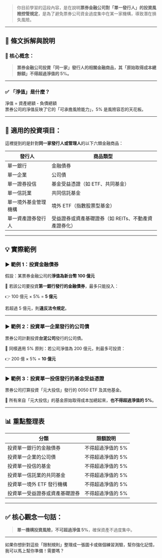 > 你目前學習的這段內容，是在說明**票券金融公司對「單一發行人」的投資風險控管規定**，是為了避免票券公司資金過度集中在某一家機構，導致潛在損失風險。

---

## 🧾 條文拆解與說明

### 🔹 核心概念：
> **票券金融公司投資「同一家」發行人的相關金融商品，其「原始取得成本總餘額」不得超過淨值的 5%。**

---

### ✅ 「淨值」是什麼？
淨值 = 資產總額 - 負債總額  
票券公司的淨值反映了它的「可承擔風險能力」，5% 是風險容忍的天花板。

---

## 📌 適用的投資項目：

這裡提到的是針對**同一家發行人或管理人**的以下六類金融商品：

| 發行人 | 商品類型 |
|--------|----------|
| 單一銀行 | 金融債券 |
| 單一企業 | 公司債 |
| 單一證券投信 | 基金受益憑證（如 ETF、共同基金） |
| 單一信託業 | 共同信託基金 |
| 單一境外基金管理機構 | 境外 ETF（指數股票型基金） |
| 單一資產證券發行人 | 受益證券或資產基礎證券（如 REITs、不動產資產證券化） |

---

## 💡 實際範例

### ▶ 範例 1：投資金融債券
假設：某票券金融公司的**淨值為新台幣 100 億元**

📌 若該公司要投資**第一銀行發行的金融債券**，最多只能投入：

👉 100 億元 × 5% = **5 億元**

若超過 5 億元，則**違反法令規定**。

---

### ▶ 範例 2：投資單一企業發行的公司債
票券公司計劃投資**台泥公司**發行的公司債。

📌 同樣適用 5% 原則：若公司淨值為 200 億元，則最多可投資：

👉 200 億 × 5% = **10 億元**

---

### ▶ 範例 3：投資單一投信發行的基金受益憑證
票券公司打算投資「元大投信」發行的 0050 ETF 及其他基金。

📌 所有來自「元大投信」的基金原始取得成本加總起來，**也不得超過淨值的 5%**。

---

## 📊 重點整理表

| 分類 | 限額說明 |
|------|----------|
| 投資單一銀行的金融債券 | 不得超過淨值的 5% |
| 投資單一企業的公司債 | 不得超過淨值的 5% |
| 投資單一投信的基金 | 不得超過淨值的 5% |
| 投資單一信託業的共同基金 | 不得超過淨值的 5% |
| 投資單一境外 ETF 發行機構 | 不得超過淨值的 5% |
| 投資單一受益證券或資產基礎證券 | 不得超過淨值的 5% |

---

## ✅ 核心觀念一句話：
> **單一機構投資風險，不可超過淨值 5%**，確保資產不過度集中。

---

如果你想針對這些「限制規則」整理成一張圖卡或做個練習測驗，幫你強化記憶，我可以馬上幫你準備！需要嗎？
